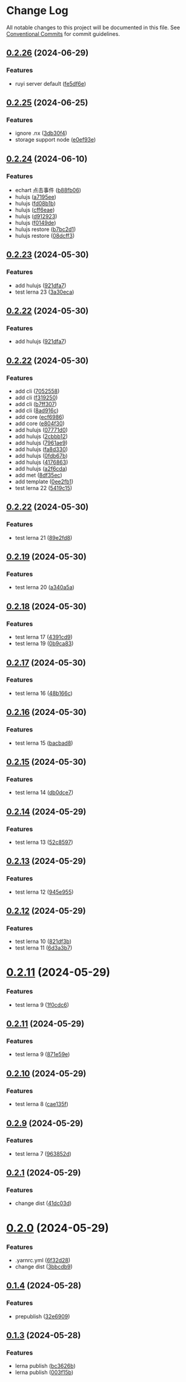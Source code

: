 # Change Log

All notable changes to this project will be documented in this file.
See [Conventional Commits](https://conventionalcommits.org) for commit guidelines.

## [0.2.26](https://github.com/mizi-lin/hulujs/compare/v0.2.25...v0.2.26) (2024-06-29)


### Features

* ruyi server default ([fe5df6e](https://github.com/mizi-lin/hulujs/commit/fe5df6e7879099b92b3fb1630aca3d97d47a32b1))





## [0.2.25](https://github.com/mizi-lin/hulujs/compare/v0.2.24...v0.2.25) (2024-06-25)


### Features

* ignore .nx ([3db30f4](https://github.com/mizi-lin/hulujs/commit/3db30f4e44b32b35a38d2d7b7f3ca5c47cc30478))
* storage support node ([e0ef93e](https://github.com/mizi-lin/hulujs/commit/e0ef93eeb9433e1d4548248192feac629e767332))





## [0.2.24](https://github.com/mizi-lin/hulujs/compare/v0.2.23...v0.2.24) (2024-06-10)


### Features

* echart 点击事件 ([b88fb06](https://github.com/mizi-lin/hulujs/commit/b88fb06d3b852b02f51227f53b3ce57967e3cb68))
* hulujs ([a7195ee](https://github.com/mizi-lin/hulujs/commit/a7195ee652c544dafbb2829e6a9b61a71fdf809c))
* hulujs ([fd08b1b](https://github.com/mizi-lin/hulujs/commit/fd08b1b1d7ffff0bec664f097ac53aaabc7ee77f))
* hulujs ([cff6eae](https://github.com/mizi-lin/hulujs/commit/cff6eae0d18fd9565e327d626665ec246a932e54))
* hulujs ([d912923](https://github.com/mizi-lin/hulujs/commit/d9129238d64ffd533ea9d860f891bb222c3958ec))
* hulujs ([f0149de](https://github.com/mizi-lin/hulujs/commit/f0149dec13c492f90ede5fae83e499258ec786e4))
* hulujs restore ([b7bc2d1](https://github.com/mizi-lin/hulujs/commit/b7bc2d18d1e5bf8c2b0fe3e35f7005cd9a3e1c2d))
* hulujs restore ([08dcff3](https://github.com/mizi-lin/hulujs/commit/08dcff3439b3cf16ac8ce647ee8a56b39ccc8d85))





## [0.2.23](https://github.com/mizi-lin/hulujs/compare/v0.2.21...v0.2.23) (2024-05-30)


### Features

* add hulujs ([921dfa7](https://github.com/mizi-lin/hulujs/commit/921dfa7016e1b6ffdb4b08514de8ed431b8ffdd9))
* test lerna 23 ([3a30eca](https://github.com/mizi-lin/hulujs/commit/3a30ecaaf8b98f9c4e1b3b39456c5de8218ce5c5))





## [0.2.22](https://github.com/mizi-lin/hulujs/compare/v0.2.22...v0.2.22) (2024-05-30)


### Features

* add hulujs ([921dfa7](https://github.com/mizi-lin/hulujs/commit/921dfa7016e1b6ffdb4b08514de8ed431b8ffdd9))





## [0.2.22](https://github.com/mizi-lin/hulujs/compare/v0.2.22...v0.2.22) (2024-05-30)


### Features

* add cli ([7052558](https://github.com/mizi-lin/hulujs/commit/705255896bf26d59ca9bfe0f1c59e06db6c5d460))
* add cli ([f319250](https://github.com/mizi-lin/hulujs/commit/f3192507a3500f868d97b5f0cf789dbd0e402d00))
* add cli ([b7ff307](https://github.com/mizi-lin/hulujs/commit/b7ff30737c896a1e12ca642f0dff9926b271ba7b))
* add cli ([8ad916c](https://github.com/mizi-lin/hulujs/commit/8ad916cc2116796fe80419d7284d0209f4ee6f72))
* add core ([ecf6986](https://github.com/mizi-lin/hulujs/commit/ecf6986884ed9c0d8a1a4ed4442a153170e2aa12))
* add core ([e804f30](https://github.com/mizi-lin/hulujs/commit/e804f3003381d1e3a43251fcb7330dbbf7321ccf))
* add hulujs ([07771d0](https://github.com/mizi-lin/hulujs/commit/07771d0f11dd1a8fddcc99fa40df1675acb8c34d))
* add hulujs ([2cbbb12](https://github.com/mizi-lin/hulujs/commit/2cbbb129dfd5bfcb87a69c692cf036f6adc0ae12))
* add hulujs ([7961ae9](https://github.com/mizi-lin/hulujs/commit/7961ae9999a0456f3e695e6ad9d0200c110301e0))
* add hulujs ([fa8d330](https://github.com/mizi-lin/hulujs/commit/fa8d33035468c2d6a1a007253e560722ae7b1d6f))
* add hulujs ([0fdb67b](https://github.com/mizi-lin/hulujs/commit/0fdb67b2a05dfeb2e25c8a3a23ef90ba8d680197))
* add hulujs ([4176863](https://github.com/mizi-lin/hulujs/commit/4176863cf80cda9f63f594a52d699915bb9a6706))
* add hulujs ([a2f6cda](https://github.com/mizi-lin/hulujs/commit/a2f6cda080ca6e077c9c9d2a5d868bc869caa802))
* add met ([8df35ec](https://github.com/mizi-lin/hulujs/commit/8df35eca5ed59a2e91bbc42503e8e19c41833def))
* add template ([0ee2fb1](https://github.com/mizi-lin/hulujs/commit/0ee2fb1b466dc0041a7f21bb1bdda38538852184))
* test lerna 22 ([5419c15](https://github.com/mizi-lin/hulujs/commit/5419c15f26db14df2301ceeed382b8353c824b43))





## [0.2.22](https://github.com/mizi-lin/hulujs/compare/v0.2.19...v0.2.22) (2024-05-30)


### Features

* test lerna 21 ([89e2fd8](https://github.com/mizi-lin/hulujs/commit/89e2fd87837b415d464e319ac575ac505c1ea41e))





## [0.2.19](https://github.com/mizi-lin/hulujs/compare/v0.2.18...v0.2.19) (2024-05-30)


### Features

* test lerna 20 ([a340a5a](https://github.com/mizi-lin/hulujs/commit/a340a5a12257a440c6c9c194c4c20a0f665b1826))





## [0.2.18](https://github.com/mizi-lin/hulujs/compare/v0.2.17...v0.2.18) (2024-05-30)


### Features

* test lerna 17 ([4391cd9](https://github.com/mizi-lin/hulujs/commit/4391cd918fd9298fc14fbc01bc07a44a0241894c))
* test lerna 19 ([0b9ca83](https://github.com/mizi-lin/hulujs/commit/0b9ca83c55413366e39467ec879cbe2574b605a6))





## [0.2.17](https://github.com/mizi-lin/hulujs/compare/v0.2.16...v0.2.17) (2024-05-30)


### Features

* test lerna 16 ([48b166c](https://github.com/mizi-lin/hulujs/commit/48b166c78fd997685c26a01fa2aeae88239b676a))





## [0.2.16](https://github.com/mizi-lin/hulujs/compare/v0.2.15...v0.2.16) (2024-05-30)


### Features

* test lerna 15 ([bacbad8](https://github.com/mizi-lin/hulujs/commit/bacbad85b6a9c11e5f30c2015db8005f287d0b1d))





## [0.2.15](https://github.com/mizi-lin/hulujs/compare/v0.2.14...v0.2.15) (2024-05-30)


### Features

* test lerna 14 ([db0dce7](https://github.com/mizi-lin/hulujs/commit/db0dce77ed39da6553f67d4b472dc0072aa69dd9))





## [0.2.14](https://github.com/mizi-lin/hulujs/compare/v0.2.13...v0.2.14) (2024-05-29)


### Features

* test lerna 13 ([52c8597](https://github.com/mizi-lin/hulujs/commit/52c85978bfc5dbc839e74f985e9601d6c057c14b))





## [0.2.13](https://github.com/mizi-lin/hulujs/compare/v0.2.12...v0.2.13) (2024-05-29)


### Features

* test lerna 12 ([945e955](https://github.com/mizi-lin/hulujs/commit/945e9558a29ab5b8e71d4d9a01cc95b69c382cfb))





## [0.2.12](https://github.com/mizi-lin/hulujs/compare/v0.3.0...v0.2.12) (2024-05-29)


### Features

* test lerna 10 ([821df3b](https://github.com/mizi-lin/hulujs/commit/821df3bf57ec1fef3f5abd6dd0c884af762c23af))
* test lerna 11 ([6d3a3b7](https://github.com/mizi-lin/hulujs/commit/6d3a3b766cfe0a5d65e64eaf628f450e650e8446))





# [0.2.11](https://github.com/mizi-lin/hulujs/compare/v0.2.11...v0.2.11) (2024-05-29)


### Features

* test lerna 9 ([1f0cdc6](https://github.com/mizi-lin/hulujs/commit/1f0cdc67b9de37ed8022cccd28d077bae5aa1efa))





## [0.2.11](https://github.com/mizi-lin/hulujs/compare/v0.2.10...v0.2.11) (2024-05-29)


### Features

* test lerna 9 ([871e59e](https://github.com/mizi-lin/hulujs/commit/871e59e964f157c8b201a926076b8d62dde90f09))





## [0.2.10](https://github.com/mizi-lin/hulujs/compare/v0.2.9...v0.2.10) (2024-05-29)


### Features

* test lerna 8 ([cae135f](https://github.com/mizi-lin/hulujs/commit/cae135f0ef3398ae2b24a00aae9eeec8534afefd))





## [0.2.9](https://github.com/mizi-lin/hulujs/compare/v0.2.8...v0.2.9) (2024-05-29)


### Features

* test lerna 7 ([963852d](https://github.com/mizi-lin/hulujs/commit/963852d18a374a77e3f2c052452baa6b5ae5a59e))





## [0.2.1](https://github.com/mizi-lin/hulujs/compare/v0.2.0...v0.2.1) (2024-05-29)


### Features

* change dist ([41dc03d](https://github.com/mizi-lin/hulujs/commit/41dc03daff8825c4d9a448ea720d5bb4e3d46dc1))





# [0.2.0](https://github.com/mizi-lin/hulujs/compare/v0.1.4...v0.2.0) (2024-05-29)


### Features

* .yarnrc.yml ([6f32d28](https://github.com/mizi-lin/hulujs/commit/6f32d28047ad65382f5612fb3711769d12fcd4d9))
* change dist ([3bbcdb9](https://github.com/mizi-lin/hulujs/commit/3bbcdb9793b5f8f272f6f4598fde4bba57e1f14e))





## [0.1.4](https://github.com/mizi-lin/hulujs/compare/v0.1.3...v0.1.4) (2024-05-28)


### Features

* prepublish ([32e6909](https://github.com/mizi-lin/hulujs/commit/32e690934357988db0003459dc73f85998804329))





## [0.1.3](https://github.com/mizi-lin/hulujs/compare/v0.1.2...v0.1.3) (2024-05-28)


### Features

* lerna publish ([bc3626b](https://github.com/mizi-lin/hulujs/commit/bc3626b69e73d2f1399c13f23b19f6030908f2a4))
* lerna publish ([003f15b](https://github.com/mizi-lin/hulujs/commit/003f15bb8063a61786a6a61666493a0b7a3e7dab))
